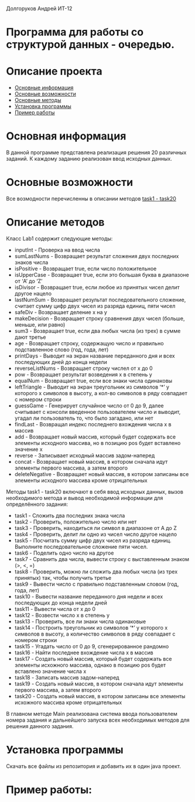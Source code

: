 Долгоруков Андрей ИТ-12
# Программа для работы со структурой данных - очередью.

# Описание проекта
- [Основные информация](#Информация)
- [Основные возможности](#Возможности)
- [Основные методы](#Методы)
- [Установка программы](#Установка)
- [Пример работы](#Пример)

<a name="Информация"></a> 
# Основная информация
В данной программе представлена реализация решения 20 различных заданий. К каждому заданию реализован ввод исходных данных.


<a name="Возможности"></a> 
# Основные возможности
Все возмодности перечисленны в описании методов [task1 - task20](#Task)

<a name="Методы"></a>
# Описание методов

Класс Lab1 содержит следующие методы:
- inputInt - Проверка на ввод числа
- sumLastNums - Возвращает результат сложения двух последних знаков числа
- isPositive - Возвращает true, если число положительное
- isUpperCase - Возвращает true, если это большая буква в диапазоне от ‘A’ до ‘Z’
- isDivisor - Возвращает true, если любое из принятых чисел делит другое нацело
- lastNumSum - Возвращает результат последовательного сложение, считает сумму цифр двух чисел из разряда единиц, пяти чисел
- safeDiv - Возвращает деление x на y
- makeDecision - Возвращает строку сравнения двух чисел (больше, меньше, или равно)
- sum3 - Возвращает true, если два любых числа (из трех) в сумме дают третье
- age - Возвращает строку, содержащую число и правильно подставленное слово (год, года, лет)
- printDays - Выводит на экран название переданного дня и всех последующих дней до конца недели
- reverseListNums - Возвращает строку числел от x до 0
- pow - Возвращает результат возведения x в степень y
- equalNum -  Возвращает true, если все знаки числа одинаковы
- leftTriangle - Выводит на экран треугольник из символов ‘*’ у которого х символов в высоту, а кол-во символов в ряду совпадает с номером строки
- guessGame - Генерирует случайное число от 0 до 9, далее считывает с консоли введенное пользователем число и выводит, угадал ли пользователь то, что было загадано, или нет
- findLast - Возвращал индекс последнего вхождения числа x в массив
- add - Возвращает новый массив, который будет содержать все элементы исходного массива, но в позицию pos будет вставлено значение x
- reverse - Записывает исходный массив задом-наперед
- concat - Возвращает новый массив, в котором сначала идут элементы первого массива, а затем второго
- deleteNegative - Возвращает новый массив, в котором записаны все элементы исходного массива кроме отрицательных

<a name="Task"></a>
Методы task1 - task20 включают в себя ввод исходных данных, вызов необходимого метода и вывод необходимой информации для определённого задания:

- task1 - Сложить два последних знака числа
- task2 - Проверить, положительно число или нет
- task3 - Проверить, находиться ли символ в диапазоне от A до Z
- task4 - Проверить, делит ли одно из чисел число другое нацело
- task5 - Посчитать сумму цифр двух чисел из разряда единиц. Выполните последовательное сложение пяти чисел.
- task6 - Поделить одно число на другое
- task7 - Сравнить два числа, вывести строку с выставленным знаком (>, <, =)
- task8 - Проверить, можно ли сложить два любых числа (из трех принятых) так, чтобы получить третье
- task9 - Вывести число с правильно подставленным словом (год, года, лет)
- task10 - Вывести название переданного дня недели и всех последующих до конца недели дней
- task11 - Вывести числа от x до 0
- task12 - Возвести число x в степень y 
- task13 - Проверить, все ли знаки числа одинаковые
- task14 - Построить треугольник из символов ‘*’ у которого х символов в высоту, а количество символов в ряду совпадает с номером строки
- task15 - Угадать число от 0 до 9, сгенерированное рандомно
- task16 - Найти последнее вхождение числа x в массив
- task17 - Создать новый массив, который будет содержать все элементы исхожного массива, однако в позицию pos будет вставлено значение числа x
- task18 - Записать массив  задом-наперед 
- task19 - Создать новый массив, в котором сначала идут элементы первого массива, а затем второго
- task20 - Создать новый массив, в котором записаны все элементы исхожного массива кроме отрицательных

В главном методе Main реализована система ввода пользователем номера задания и дальнейшего запуска всех необходимых методов для решения данного задания.
<a name="Установка"></a> 
# Установка программы

Скачать все файлы из репозитория и добавить их в один java проект.

<a name="Пример"></a> 
# Пример работы:

